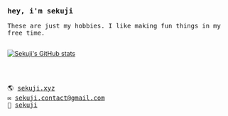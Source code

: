 <samp>
  <h3>hey, i'm sekuji</h3>
  These are just my hobbies. I like making fun things in my free time.
  <br />
  <br />
</samp>
  
  [![Sekuji's GitHub stats](https://github-readme-stats.vercel.app/api?username=sekuji&show_icons=true&theme=radical)](https://github.com/anuraghazra/github-readme-stats)

<samp>
  <br />
  <h2></h2>
  🌎 <a href="https://sekuji.xyz" target="_blank">sekuji.xyz</a>
  <br/>
  ✉️ <a href="mailto:sekuji.contact@gmail.com" target="_blank">sekuji.contact@gmail.com</a>
  <br/>
  💬 <a href="https://discordid.netlify.app/?id=426762661783535638" target="_blank">sekuji</a>
</samp>




